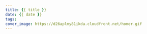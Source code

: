 ```yaml
---
title: {{ title }}
date: {{ date }}
tags:
cover_image: https://d26aplmy81ikda.cloudfront.net/homer.gif
---
```


